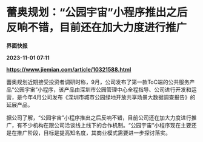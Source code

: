 # 蕾奥规划：“公园宇宙”小程序推出之后反响不错，目前还在加大力度进行推广
**界面快报**

**2023-11-01 07:11**

**https://www.jiemian.com/article/10321588.html**

蕾奥规划近期接受投资者调研时称，9月，公司发布了第一款ToC端的公共服务产品“公园宇宙”小程序，该产品由深圳市公园管理中心全程指导、公司进行开发和运营，是今年4月公司发布《深圳市城市公园绿地开放共享场景大数据调查报告》的延展产品。

据公司了解，“公园宇宙”小程序推出之后反响不错，目前公司还在加大力度进行推广，有不少机构在跟公司洽谈线上线下的合作机制。“公园宇宙”小程序现在主要还是在推广阶段，目标是提高知名度，其商业模式需要进一步探讨落实。